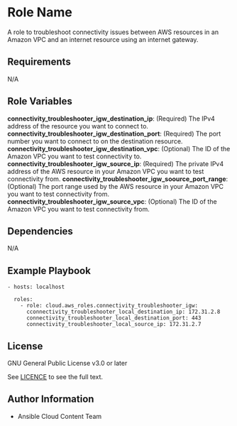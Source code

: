 Role Name
=========

A role to troubleshoot connectivity issues between AWS resources in an Amazon VPC and an internet resource using an internet gateway.

Requirements
------------

N/A

Role Variables
--------------

**connectivity_troubleshooter_igw_destination_ip**: (Required) The IPv4 address of the resource you want to connect to.
**connectivity_troubleshooter_igw_destination_port**: (Required) The port number you want to connect to on the destination resource.
**connectivity_troubleshooter_igw_destination_vpc**: (Optional) The ID of the Amazon VPC you want to test connectivity to.
**connectivity_troubleshooter_igw_source_ip**: (Required) The private IPv4 address of the AWS resource in your Amazon VPC you want to test connectivity from.
**connectivity_troubleshooter_igw_soource_port_range**: (Optional) The port range used by the AWS resource in your Amazon VPC you want to test connectivity from.
**connectivity_troubleshooter_igw_source_vpc**: (Optional) The ID of the Amazon VPC you want to test connectivity from.

Dependencies
------------

N/A

Example Playbook
----------------

    - hosts: localhost

      roles:
        - role: cloud.aws_roles.connectivity_troubleshooter_igw:
          cconnectivity_troubleshooter_local_destination_ip: 172.31.2.8
          connectivity_troubleshooter_local_destination_port: 443
          connectivity_troubleshooter_local_source_ip: 172.31.2.7

License
-------

GNU General Public License v3.0 or later

See [LICENCE](https://github.com/ansible-collections/cloud.azure_roles/blob/main/LICENSE) to see the full text.

Author Information
------------------

- Ansible Cloud Content Team
